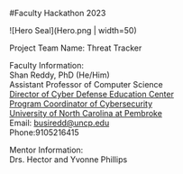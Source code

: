 #Faculty Hackathon 2023

![Hero Seal](Hero.png | width=50)

Project Team Name: Threat Tracker

Faculty Information:<br>
Shan Reddy, PhD (He/Him)<br>
Assistant Professor of Computer Science<br>
[Director of Cyber Defense Education Center](https://www.uncp.edu/departments/mathematics-and-computer-science/uncp-cyber-defense-education-center)<br>
[Program Coordinator of Cybersecurity](https://www.uncp.edu/departments/mathematics-and-computer-science/computer-science/cybersecurity)<br>
[University of North Carolina at Pembroke](https://www.uncp.edu/)<br>
Email: busiredd@uncp.edu<br>
Phone:9105216415<br>

Mentor Information:<br>
Drs. Hector and Yvonne Phillips




